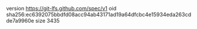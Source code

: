 version https://git-lfs.github.com/spec/v1
oid sha256:ec6392075bbdfd08acc94ab43171ad19a64dfcbc4e15934eda263cdde7a9960e
size 3435
